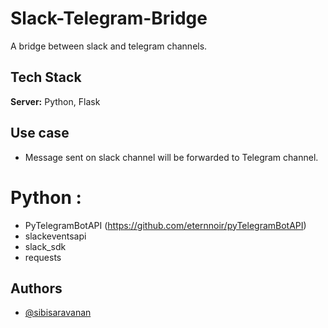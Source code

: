 # Slack-Telegram-Bridge

A bridge between slack and telegram channels.

<!-- Telegram invite -> [Invite link](https://t.me/+ok3ICM8DrP5mYTY1) -->

## Tech Stack

**Server:** Python, Flask


## Use case

- Message sent on slack channel will be forwarded to Telegram channel.
# Python :

- PyTelegramBotAPI (https://github.com/eternnoir/pyTelegramBotAPI)
- slackeventsapi
- slack_sdk
- requests


## Authors

- [@sibisaravanan](https://www.github.com/sibisaravanan)


